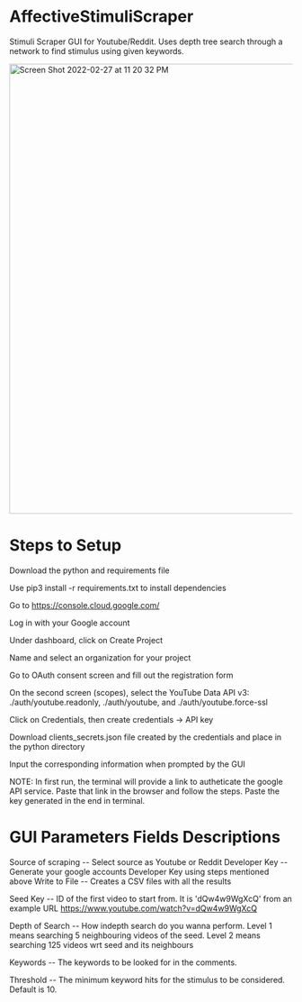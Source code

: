 # AffectiveStimuliScraper
Stimuli Scraper GUI for Youtube/Reddit. Uses depth tree search through a network to find stimulus using given keywords. 

<img width="799" alt="Screen Shot 2022-02-27 at 11 20 32 PM" src="https://user-images.githubusercontent.com/34172433/155924242-07a15d9b-eea1-47c1-8783-53f40965f856.png">


# Steps to Setup

Download the python and requirements file

Use pip3 install -r requirements.txt to install dependencies

Go to https://console.cloud.google.com/ 

Log in with your Google account

Under dashboard, click on Create Project

Name and select an organization for your project

Go to OAuth consent screen and fill out the registration form

On the second screen (scopes), select the YouTube Data API v3: ./auth/youtube.readonly, ./auth/youtube, and ./auth/youtube.force-ssl

Click on Credentials, then create credentials → API key

Download clients_secrets.json file created by the credentials and place in the python directory

Input the corresponding information when prompted by the GUI

NOTE: In first run, the terminal will provide a link to autheticate the google API service. Paste that link in the browser and follow the steps. Paste the key generated in the end in terminal.


# GUI Parameters Fields Descriptions

Source of scraping -- Select source as Youtube or Reddit
Developer Key -- Generate your google accounts Developer Key using steps mentioned above
Write to File -- Creates a CSV files with all the results

Seed Key -- ID of the first video to start from. It is 'dQw4w9WgXcQ' from an example URL https://www.youtube.com/watch?v=dQw4w9WgXcQ

Depth of Search -- How indepth search do you wanna perform. Level 1 means searching 5 neighbouring videos of the seed. Level 2 means searching 125 videos wrt seed and its neighbours

Keywords -- The keywords to be looked for in the comments.

Threshold -- The minimum keyword hits for the stimulus to be considered. Default is 10.

